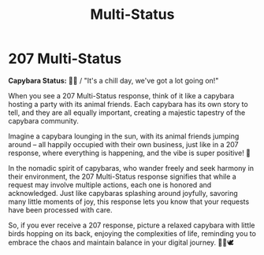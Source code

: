 ﻿---
category: 2xx
code: 207
cover: https://firebasestorage.googleapis.com/v0/b/capy-http.appspot.com/o/Capy-207-750x600.webp?alt=media
thumbnail: https://firebasestorage.googleapis.com/v0/b/capy-http.appspot.com/o/Capy-207-250x200.webp?alt=media
coverAlt: Multi-Status
description: Multi-Status
pubDate: 2014-06-01
tags:
- 2xx
title: Multi-Status
---


# 207 Multi-Status

**Capybara Status:** 🌈✨ / "It's a chill day, we've got a lot going on!"

When you see a 207 Multi-Status response, think of it like a capybara hosting a party with its animal friends. Each capybara has its own story to tell, and they are all equally important, creating a majestic tapestry of the capybara community.

Imagine a capybara lounging in the sun, with its animal friends jumping around – all happily occupied with their own business, just like in a 207 response, where everything is happening, and the vibe is super positive! 🎉

In the nomadic spirit of capybaras, who wander freely and seek harmony in their environment, the 207 Multi-Status response signifies that while a request may involve multiple actions, each one is honored and acknowledged. Just like capybaras splashing around joyfully, savoring many little moments of joy, this response lets you know that your requests have been processed with care.

So, if you ever receive a 207 response, picture a relaxed capybara with little birds hopping on its back, enjoying the complexities of life, reminding you to embrace the chaos and maintain balance in your digital journey. 🐹✨🕊️






